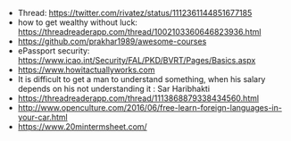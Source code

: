 - Thread: https://twitter.com/rivatez/status/1112361144851677185
- how to get wealthy without luck: https://threadreaderapp.com/thread/1002103360646823936.html
- https://github.com/prakhar1989/awesome-courses
- ePassport security: https://www.icao.int/Security/FAL/PKD/BVRT/Pages/Basics.aspx
- https://www.howitactuallyworks.com
- It is difficult to get a man to understand something, when his salary depends on his not understanding it : Sar Haribhakti
- https://threadreaderapp.com/thread/1113868879338434560.html
- http://www.openculture.com/2016/06/free-learn-foreign-languages-in-your-car.html
- https://www.20mintermsheet.com/
